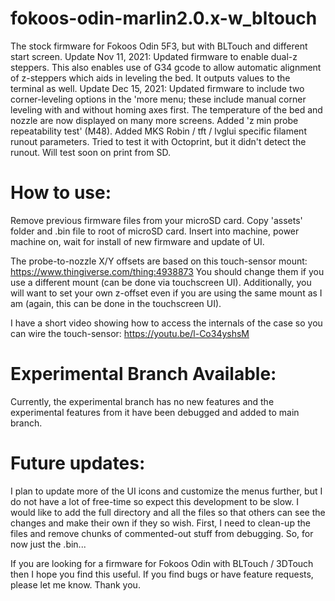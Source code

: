 # fokoos-odin-marlin2.0.x-w_bltouch
The stock firmware for Fokoos Odin 5F3, but with BLTouch and different start screen.
Update Nov 11, 2021:  Updated firmware to enable dual-z steppers.  This also enables use of G34 gcode to allow automatic alignment of z-steppers which aids in leveling the bed.  It outputs values to the terminal as well.
Update Dec 15, 2021:  Updated firmware to include two corner-leveling options in the 'more menu; these include manual corner leveling with and without homing axes first.  The temperature of the bed and nozzle are now displayed on many more screens.  Added 'z min probe repeatability test' (M48).  Added MKS Robin / tft / lvglui specific filament runout parameters.  Tried to test it with Octoprint, but it didn't detect the runout.  Will test soon on print from SD.

# How to use:
Remove previous firmware files from your microSD card.
Copy 'assets' folder and .bin file to root of microSD card.
Insert into machine, power machine on, wait for install of new firmware and update of UI.

The probe-to-nozzle X/Y offsets are based on this touch-sensor mount:  https://www.thingiverse.com/thing:4938873
You should change them if you use a different mount (can be done via touchscreen UI).  Additionally, you will want to set your own z-offset even if you are using the same mount as I am (again, this can be done in the touchscreen UI).

I have a short video showing how to access the internals of the case so you can wire the touch-sensor:  https://youtu.be/l-Co34yshsM

# Experimental Branch Available:
Currently, the experimental branch has no new features and the experimental features from it have been debugged and added to main branch.

# Future updates:
I plan to update more of the UI icons and customize the menus further, but I do not have a lot of free-time so expect this development to be slow.
I would like to add the full directory and all the files so that others can see the changes and make their own if they so wish.  First, I need to clean-up the files and remove chunks of commented-out stuff from debugging.  So, for now just the .bin...

If you are looking for a firmware for Fokoos Odin with BLTouch / 3DTouch then I hope you find this useful.  If you find bugs or have feature requests, please let me know.  Thank you.
